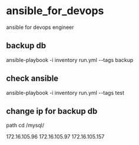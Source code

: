# ansible_for_devops
ansible for devops engineer

## backup db

ansible-playbook -i inventory run.yml --tags backup

## check ansible

ansible-playbook -i inventory run.yml --tags test


## change ip for backup db
path cd /mysql/

172.16.105.96
172.16.105.97
172.16.105.157

